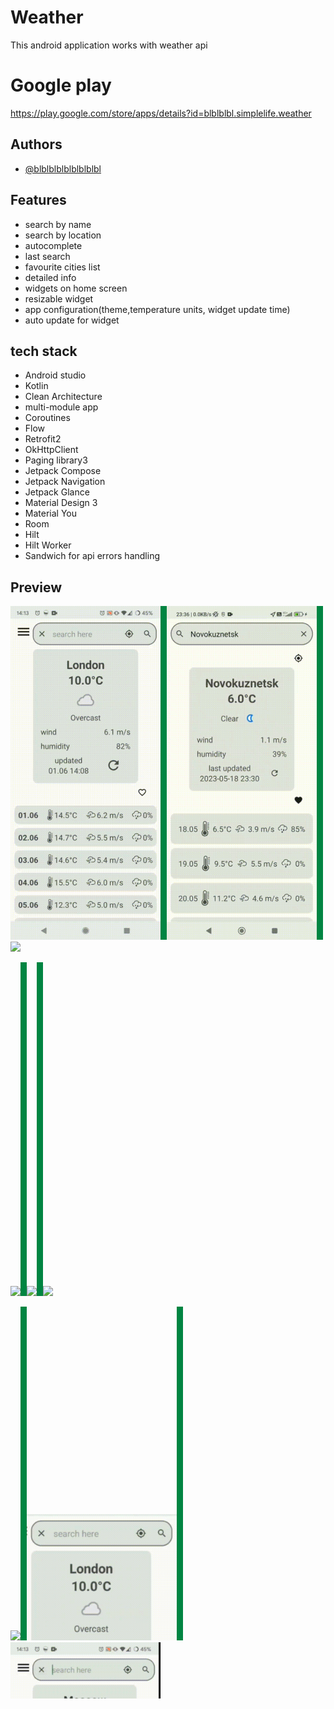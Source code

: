 

# Weather

This android application works with weather api

# Google play
https://play.google.com/store/apps/details?id=blblblbl.simplelife.weather

## Authors

- [@blblblblblblblblbl](https://github.com/blblblblblblblblbl)


## Features

- search by name
- search by location
- autocomplete
- last search
- favourite cities list
- detailed info
- widgets on home screen
- resizable widget
- app configuration(theme,temperature units, widget update time)
- auto update for widget



## tech stack
- Android studio
- Kotlin
- Clean Architecture
- multi-module app
- Coroutines 
- Flow
- Retrofit2
- OkHttpClient
- Paging library3
- Jetpack Compose
- Jetpack Navigation
- Jetpack Glance
- Material Design 3
- Material You
- Room
- Hilt
- Hilt Worker
- Sandwich for api errors handling



## Preview

<img src="https://github.com/blblblblblblblblbl/weather-app-public/blob/main/gifs/main.gif" width = 240><img src="https://github.com/blblblblblblblblbl/weather-app-public/blob/main/gifs/divider.png" width = 10 height = 534><img src="https://github.com/blblblblblblblblbl/weather-app-public/blob/main/gifs/main_location.gif" width = 240><img src="https://github.com/blblblblblblblblbl/weather-app-public/blob/main/gifs/divider.png" width = 10 height = 534><img src="https://github.com/blblblblblblblblbl/weather-app-public/blob/main/gifs/main_weather.gif" width = 240>

<img src="https://github.com/blblblblblblblblbl/weather-app-public/blob/main/gifs/cities.gif" width = 240><img src="https://github.com/blblblblblblblblbl/weather-app-public/blob/main/gifs/divider.png" width = 10 height = 534><img src="https://github.com/blblblblblblblblbl/weather-app-public/blob/main/gifs/settings_theme.gif" width = 240><img src="https://github.com/blblblblblblblblbl/weather-app-public/blob/main/gifs/divider.png" width = 10 height = 534><img src="https://github.com/blblblblblblblblbl/weather-app-public/blob/main/gifs/settings_weather.gif" width = 240>


<img src="https://github.com/blblblblblblblblbl/weather-app-public/blob/main/gifs/widget.gif" width = 240><img src="https://github.com/blblblblblblblblbl/weather-app-public/blob/main/gifs/divider.png" width = 10 height = 534><img src="https://github.com/blblblblblblblblbl/weather-app-public/blob/main/gifs/main_autocomplete.gif" width = 240><img src="https://github.com/blblblblblblblblbl/weather-app-public/blob/main/gifs/divider.png" width = 10 height = 534><img src="https://github.com/blblblblblblblblbl/weather-app-public/blob/main/gifs/error_ui.gif" width = 240>


